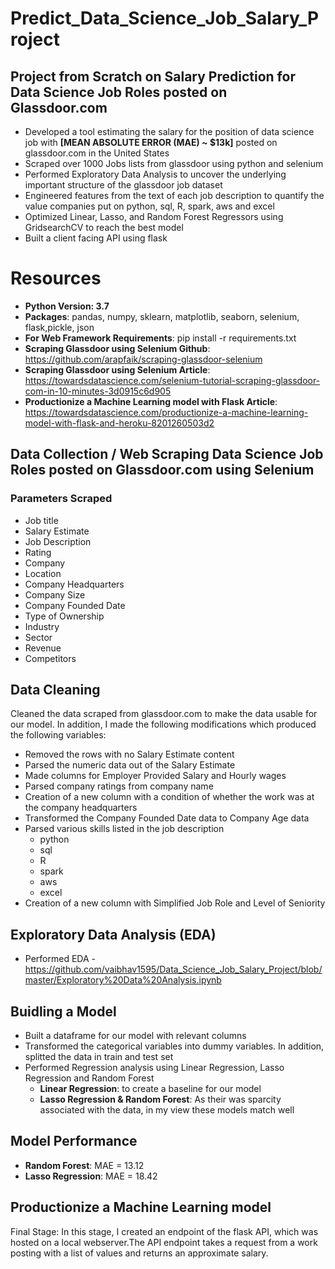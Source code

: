 # Predict_Data_Science_Job_Salary_Project 

## Project from Scratch on Salary Prediction for Data Science Job Roles posted on Glassdoor.com

- Developed a tool estimating the salary for the position of data science job with **[MEAN ABSOLUTE ERROR (MAE) ~ $13k]** posted on glassdoor.com in the United States
- Scraped over 1000 Jobs lists from glassdoor using python and selenium
- Performed Exploratory Data Analysis to uncover the underlying important structure of the glassdoor job dataset
- Engineered features from the text of each job description to quantify the value companies put on python, sql, R, spark, aws and excel
- Optimized Linear, Lasso, and Random Forest Regressors using GridsearchCV to reach the best model
- Built a client facing API using flask

# Resources 

- **Python Version: 3.7**
- **Packages**: pandas, numpy, sklearn, matplotlib, seaborn, selenium, flask,pickle, json
- **For Web Framework Requirements**: pip install -r requirements.txt
- **Scraping Glassdoor using Selenium Github**: https://github.com/arapfaik/scraping-glassdoor-selenium
- **Scraping Glassdoor using Selenium Article**: https://towardsdatascience.com/selenium-tutorial-scraping-glassdoor-com-in-10-minutes-3d0915c6d905
- **Productionize a Machine Learning model with Flask Article**: https://towardsdatascience.com/productionize-a-machine-learning-model-with-flask-and-heroku-8201260503d2

## Data Collection / Web Scraping Data Science Job Roles posted on Glassdoor.com using Selenium
### Parameters Scraped
- Job title
- Salary Estimate
- Job Description
- Rating
- Company
- Location
- Company Headquarters
- Company Size
- Company Founded Date
- Type of Ownership
- Industry
- Sector
- Revenue
- Competitors

## Data Cleaning

Cleaned the data scraped from glassdoor.com to make the data usable for our model. In addition, I made the following modifications which produced the following variables:

- Removed the rows with no Salary Estimate content
- Parsed the numeric data out of the Salary Estimate
- Made columns for Employer Provided Salary and Hourly wages
- Parsed company ratings from company name
- Creation of a new column with a condition of whether the work was at the company headquarters
- Transformed the Company Founded Date data to Company Age data
- Parsed various skills listed in the job description
  - python
  - sql
  - R
  - spark
  - aws
  - excel
- Creation of a new column with Simplified Job Role and Level of Seniority

## Exploratory Data Analysis (EDA)
- Performed EDA - https://github.com/vaibhav1595/Data_Science_Job_Salary_Project/blob/master/Exploratory%20Data%20Analysis.ipynb

## Buidling a Model
- Built a dataframe for our model with relevant columns 
- Transformed the categorical variables into dummy variables. In addition, splitted the data in train and test set
- Performed Regression analysis using Linear Regression, Lasso Regression and Random Forest
  - **Linear Regression**: to create a baseline for our model
  - **Lasso Regression & Random Forest**: As their was sparcity associated with the data, in my view these models match well
  
## Model Performance
- **Random Forest**: MAE = 13.12
- **Lasso Regression**: MAE = 18.42

## Productionize a Machine Learning model
Final Stage: In this stage, I created an endpoint of the flask API, which was hosted on a local webserver.The API endpoint takes a request from a work posting with a list of values and returns an approximate salary.
